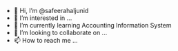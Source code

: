 - 👋 Hi, I’m @safeerahaljunid
- 👀 I’m interested in ...
- 🌱 I’m currently learning Accounting Information System
- 💞️ I’m looking to collaborate on ...
- 📫 How to reach me ...

<!---
safeerahaljunid/safeerahaljunid is a ✨ special ✨ repository because its `README.md` (this file) appears on your GitHub profile.
You can click the Preview link to take a look at your changes.
--->

